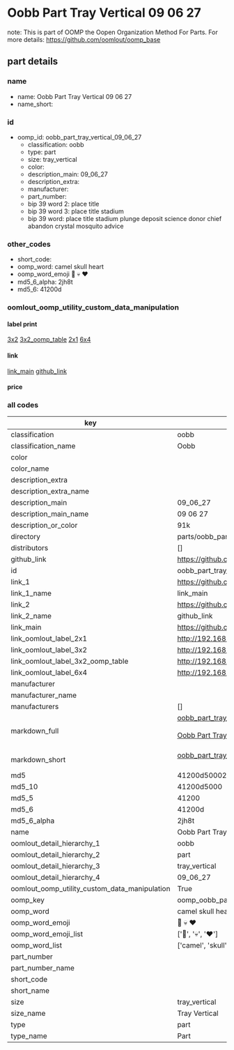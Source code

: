 # Oobb Part Tray Vertical 09 06 27  

note: This is part of OOMP the Oopen Organization Method For Parts. For more details: https://github.com/oomlout/oomp_base

##  part details





### name
* name: Oobb Part Tray Vertical 09 06 27
* name_short: 
### id
* oomp_id: oobb_part_tray_vertical_09_06_27
  * classification: oobb
  * type: part
  * size: tray_vertical
  * color: 
  * description_main: 09_06_27
  * description_extra: 
  * manufacturer: 
  * part_number: 
  * bip 39 word 2: place title
  * bip 39 word 3: place title stadium
  * bip 39 word: place title stadium plunge deposit science donor chief abandon crystal mosquito advice

### other_codes
* short_code: 
* oomp_word: camel skull heart
* oomp_word_emoji :camel: :skull: :heart:
* md5_6_alpha: 2jh8t
* md5_6: 41200d






### oomlout_oomp_utility_custom_data_manipulation
#### label print
[3x2](http://192.168.1.245:1112/?label=oomp%202jh8t)
[3x2_oomp_table](http://192.168.1.107:1112/?label=oomp%202jh8t)
[2x1](http://192.168.1.242:1112/?label=oomp%202jh8t)
[6x4](http://192.168.1.55:1112/?label=oomp%202jh8t)    

#### link

[link_main](https://github.com/oomlout/oomlout_oomp_current_version_messy/tree/main/parts/oobb_part_tray_vertical_09_06_27) [github_link](https://github.com/oomlout/oomlout_oomp_part_src/tree/main/parts/oobb_part_tray_vertical_09_06_27)                             

#### price







### all codes 
| key | value |  
| --- | --- |  
| classification | oobb |  
| classification_name | Oobb |  
| color |  |  
| color_name |  |  
| description_extra |  |  
| description_extra_name |  |  
| description_main | 09_06_27 |  
| description_main_name | 09 06 27 |  
| description_or_color | 91k |  
| directory | parts/oobb_part_tray_vertical_09_06_27 |  
| distributors | [] |  
| github_link | https://github.com/oomlout/oomlout_oomp_part_src/tree/main/parts/oobb_part_tray_vertical_09_06_27 |  
| id | oobb_part_tray_vertical_09_06_27 |  
| link_1 | https://github.com/oomlout/oomlout_oomp_current_version_messy/tree/main/parts/oobb_part_tray_vertical_09_06_27 |  
| link_1_name | link_main |  
| link_2 | https://github.com/oomlout/oomlout_oomp_part_src/tree/main/parts/oobb_part_tray_vertical_09_06_27 |  
| link_2_name | github_link |  
| link_main | https://github.com/oomlout/oomlout_oomp_current_version_messy/tree/main/parts/oobb_part_tray_vertical_09_06_27 |  
| link_oomlout_label_2x1 | http://192.168.1.242:1112/?label=oomp%202jh8t |  
| link_oomlout_label_3x2 | http://192.168.1.245:1112/?label=oomp%202jh8t |  
| link_oomlout_label_3x2_oomp_table | http://192.168.1.107:1112/?label=oomp%202jh8t |  
| link_oomlout_label_6x4 | http://192.168.1.55:1112/?label=oomp%202jh8t |  
| manufacturer |  |  
| manufacturer_name |  |  
| manufacturers | [] |  
| markdown_full | [oobb_part_tray_vertical_09_06_27](https://github.com/oomlout/oomlout_oomp_current_version_messy/tree/main/parts/oobb_part_tray_vertical_09_06_27)<br>[](https://github.com/oomlout/oomlout_oomp_current_version_messy/tree/main/parts/oobb_part_tray_vertical_09_06_27)<br>[Oobb Part Tray Vertical 09 06 27](https://github.com/oomlout/oomlout_oomp_current_version_messy/tree/main/parts/oobb_part_tray_vertical_09_06_27)<br><br> |  
| markdown_short | [oobb_part_tray_vertical_09_06_27](https://github.com/oomlout/oomlout_oomp_current_version_messy/tree/main/parts/oobb_part_tray_vertical_09_06_27)<br><br> |  
| md5 | 41200d500027c82b039d8a6fa7f8bd2e |  
| md5_10 | 41200d5000 |  
| md5_5 | 41200 |  
| md5_6 | 41200d |  
| md5_6_alpha | 2jh8t |  
| name | Oobb Part Tray Vertical 09 06 27 |  
| oomlout_detail_hierarchy_1 | oobb |  
| oomlout_detail_hierarchy_2 | part |  
| oomlout_detail_hierarchy_3 | tray_vertical |  
| oomlout_detail_hierarchy_4 | 09_06_27 |  
| oomlout_oomp_utility_custom_data_manipulation | True |  
| oomp_key | oomp_oobb_part_tray_vertical_09_06_27 |  
| oomp_word | camel skull heart |  
| oomp_word_emoji | :camel: :skull: :heart: |  
| oomp_word_emoji_list | [':camel:', ':skull:', ':heart:'] |  
| oomp_word_list | ['camel', 'skull', 'heart'] |  
| part_number |  |  
| part_number_name |  |  
| short_code |  |  
| short_name |  |  
| size | tray_vertical |  
| size_name | Tray Vertical |  
| type | part |  
| type_name | Part |  
